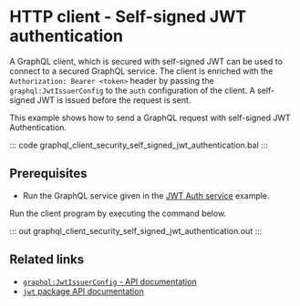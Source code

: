 # HTTP client - Self-signed JWT authentication

A GraphQL client, which is secured with self-signed JWT can be used to connect to a secured GraphQL service. The client is enriched with the `Authorization: Bearer <token>` header by passing the `graphql:JwtIssuerConfig` to the `auth` configuration of the client. A self-signed JWT is issued before the request is sent.

This example shows how to send a GraphQL request with self-signed JWT Authentication.

::: code graphql_client_security_self_signed_jwt_authentication.bal :::

## Prerequisites
- Run the GraphQL service given in the [JWT Auth service](/learn/by-example/graphql-service-jwt-auth/) example.

Run the client program by executing the command below.

::: out graphql_client_security_self_signed_jwt_authentication.out :::

## Related links
- [`graphql:JwtIssuerConfig` - API documentation](https://lib.ballerina.io/ballerina/graphql/latest/records/JwtIssuerConfig)
- [`jwt` package API documentation](https://lib.ballerina.io/ballerina/jwt/latest/)
